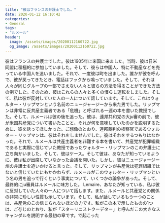 ```yaml
---
title: "彼はフランスの弁護士でした。"
date: 2020-01-12 16:10:42
categories:
- General
tags:
- "ルメール"
header:
  image: /assets/images/20200112160722.jpg
  og_image: /assets/images/20200112160722.jpg
---
```


彼はフランスの弁護士でした。彼は1905年に米国に来ました。当時、彼は日米同盟に積極的に参加していました。そして、彼らは中国人、特に不動産などを売っている中国人を追いました。それで、一度彼は町を出ました。誰かが彼を呼んで、彼が戻ってきたとき、電話はフックから鳴っていました。そして、それは人々が同じグループの一部でさえない人々と彼らの方法を得ることができた方法の例でした。そのため、彼はこれらの人々と多くの慣らし運転をしました。そして、私は彼が反対していた人の一人について話しています。そして、これはウォルター・リップマンという名前のニュージャージーから来た男でした。リップマンは非常に反共産主義者である「危機」と呼ばれる一連の本を書いた教授でした。そして、ルメールは彼の後を追った。彼は、連邦共和党の大ju審の前で、彼が米国共産党について書いたことと、それが何を意味していたのかを説明するために、彼を誘ってほしかった。ご想像のとおり、連邦裁判の検察官であるウォルター・リップマンは、彼はそれをしませんでした。彼はそれをするつもりはなかった。それで、ルメールは共産主義者を非難する本を書いて、共産党が犯罪組織であると実際に信じていた教授であったウォルター・リップマンのこの弁護士に立ち向かいました、そして、彼はケース。そして彼は、あなたが知っているように、彼は私が出席していなかった会議を開いた。しかし、彼はニュージャージー州の弁護士を追いかけると言った。そして、リップマンが共産党は犯罪組織ではないと信じていたにもかかわらず、ルメールがこのウォルター・リップマンという名の男を追って行くという事実について、いくつかの論争があった。そして、最終的にju審員はルメールに味方した。 Lemaire、あなたが知っている、私は彼に反対していた人々の一人について話します。また、ルメールと共産党との関係の非常に珍しい性質も示しています。そして、私が話しているもう一つのことは、共産党のこの信じられないほどの力です。私がこの本で示したものの1つは、ご存じのとおり、私が「スターリニストクーデター」と呼んだこの大きなスキャンダルを説明する最初の章です。で起こった
